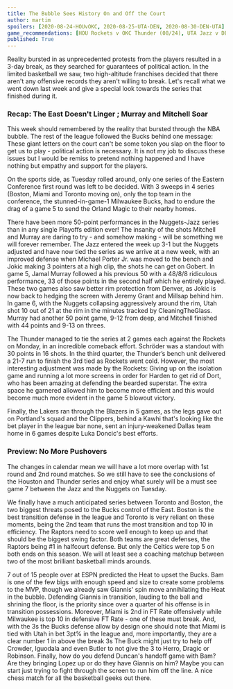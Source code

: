 ```yaml
---
title: The Bubble Sees History On and Off the Court
author: martim
spoilers: [2020-08-24-HOUvOKC, 2020-08-25-UTA-DEN, 2020-08-30-DEN-UTA]
game_recommendations: [HOU Rockets v OKC Thunder (08/24), UTA Jazz v DEN Nuggets (08/25), DEN Nuggets v UTA Jazz (08/30)]
published: True
---
```


Reality bursted in as unprecedented protests from the players resulted in a 3-day break, as they searched for guarantees of political action. In the limited basketball we saw, two high-altitude franchises decided that there aren't any offensive records they aren't willing to break. Let's recall what we went down last week and give a special look towards the series that finished during it.

<!--spoilers-->

### Recap: The East Doesn't Linger ; Murray and Mitchell Soar

This week should remembered by the reality that bursted through the NBA bubble. The rest of the league followed the Bucks behind one message: These giant letters on the court can't be some token you slap on the floor to get us to play - political action is necessary. It is not my job to discuss these issues but I would be remiss to pretend nothing happened and I have nothing but empathy and support for the players.

On the sports side, as Tuesday rolled around, only one series of the Eastern Conference first round was left to be decided. With 3 sweeps in 4 series (Boston, Miami and Toronto moving on), only the top team in the conference, the stunned-in-game-1 Milwaukee Bucks, had to endure the drag of a game 5 to send the Orland Magic to their nearby homes.

There have been more 50-point performances in the Nuggets-Jazz series than in any single Playoffs edition ever! The insanity of the shots Mitchell and Murray are daring to try - and somehow making - will be something we will forever remember. The Jazz entered the week up 3-1 but the Nuggets adjusted and have now tied the series as we arrive at a new week, with an improved defense when Michael Porter Jr. was moved to the bench and Jokic making 3 pointers at a high clip, the shots he can get on Gobert. In game 5, Jamal Murray followed a his previous 50 with a 48/8/8 ridiculous performance, 33 of those points in the second half which he entirely played. These two games also saw better rim protection from Denver, as Jokic is now back to hedging the screen with Jeremy Grant and Millsap behind him. In game 6, with the Nuggets collapsing aggressively around the rim, Utah shot 10 out of 21 at the rim in the minutes tracked by CleaningTheGlass. Murray had another 50 point game, 9-12 from deep, and Mitchell finished with 44 points and 9-13 on threes.

The Thunder managed to tie the series at 2 games each against the Rockets on Monday, in an incredible comeback effort. Schröder was a standout with 30 points in 16 shots. In the third quarter, the Thunder’s bench unit delivered a 21-7 run to finish the 3rd tied as Rockets went cold. However, the most interesting adjustment was made by the Rockets: Giving up on the isolation game and running a lot more screens in order for Harden to get rid of Dort, who has been amazing at defending the bearded superstar. The extra space he garnered allowed him to become more efficient and this would become much more evident in the game 5 blowout victory.

Finally, the Lakers ran through the Blazers in 5 games, as the legs gave out on Portland's squad and the Clippers, behind a Kawhi that's looking like the bet player in the league bar none, sent an injury-weakened Dallas team home in 6 games despite Luka Doncic's best efforts.

### Preview: No More Pushovers

The changes in calendar mean we will have a lot more overlap with 1st round and 2nd round matches. So we still have to see the conclusions of the Houston and Thunder series and enjoy what surely will be a must see game 7 between the Jazz and the Nuggets on Tuesday.

We finally have a much anticipated series between Toronto and Boston, the two biggest threats posed to the Bucks control of the East. Boston is the best transition defense in the league and Toronto is very reliant on these moments, being the 2nd team that runs the most transition and top 10 in efficiency. The Raptors need to score well enough to keep up and that should be the biggest swing factor. Both teams are great defenses, the Raptors being #1 in halfcourt defense. But only the Celtics were top 5 on both ends on this season. We will at least see a coaching matchup between two of the most brilliant basketball minds arounds.

7 out of 15 people over at ESPN predicted the Heat to upset the Bucks. Bam is one of the few bigs with enough speed and size to create some problems to the MVP, though we already saw Giannis' spin move annihilating the Heat in the bubble. Defending Giannis in transition, lauding to the ball and shrining the floor, is the priority since over a quarter of his offense is in transition possessions. Moreover, Miami is 2nd in FT Rate offensively while Milwaukee is top 10 in defensive FT Rate - one of these must break. And, with the 3s the Bucks defense allow by design one should note that Miami is tied with Utah in bet 3pt% in the league and, more importantly, they are a clear number 1 in above the break 3s  The Buck might just try to help off Crowder, Iguodala and even Butler to not give the 3 to Herro, Dragic or Robinson. Finally, how do you defend Duncan's handoff game with Bam? Are they bringing Lopez up or do they have Giannis on him? Maybe you can start just trying to fight through the screen to run him off the line. A nice chess match for all the basketball geeks out there.

